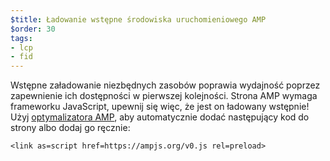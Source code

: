 ```yaml
---
$title: Ładowanie wstępne środowiska uruchomieniowego AMP
$order: 30
tags:
- lcp
- fid
---
```


Wstępne załadowanie niezbędnych zasobów poprawia wydajność poprzez zapewnienie ich dostępności w pierwszej kolejności. Strona AMP wymaga frameworku JavaScript, upewnij się więc, że jest on ładowany wstępnie! Użyj [optymalizatora AMP](https://amp.dev/documentation/guides-and-tutorials/optimize-and-measure/amp-optimizer-guide/), aby automatycznie dodać następujący kod do strony albo dodaj go ręcznie:

```
<link as=script href=https://ampjs.org/v0.js rel=preload>
```
